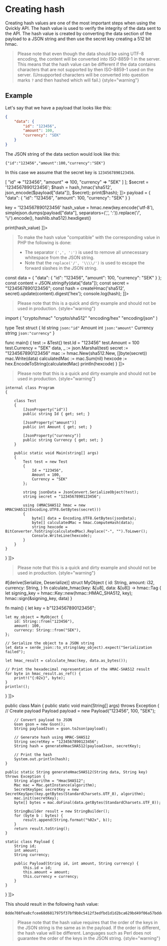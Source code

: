 # Creating hash

Creating hash values are one of the most important steps when using the Qvickly API. The hash value is used to verify the integrity of the data sent to the API.
The hash value is created by converting the data section of the payload to a JSON string and then use the secret key creating a 512 bit hmac.

> Please note that even though the data should be using UTF-8 encoding, the content will be converted into ISO-8859-1 in the server. This means that the hash value can be different if the data contains characters that are not supported by then ISO-8859-1 used on the server. (Unsupported characters will be converted into question marks `?` and then hashed which will fail.) 
{style="warning"}

## Example

Let's say that we have a payload that looks like this:

```json
{
    "data": {
        "id": "123456",
        "amount": 100,
        "currency": "SEK"
    }
}
```

The JSON string of the data section would look like this:

```text
{"id":"123456","amount":100,"currency":"SEK"}
```

In this case we assume that the secret key is `1234567890123456`.

<tabs>
<tab title="PHP">
<code-block title="%code-php%" language="php">
<![CDATA[
<?php
$payload = [
    "data" => [
        "id" => "123456",
        "amount" => 100,
        "currency" => "SEK"
    ]
];
$secret = '1234567890123456';
$hash = hash_hmac('sha512', json_encode($payload["data"]), $secret);
print($hash);
]]>
</code-block>
</tab>

<tab title="Python">
<code-block title="%code-python%" language="python">
<![CDATA[
import simplejson
import hmac
import hashlib

payload = {
  "data": {
    "id": "123456",
    "amount": 100,
    "currency": "SEK"
  }
}

key = '1234567890123456'
hash_value = hmac.new(key.encode('utf-8'), simplejson.dumps(payload["data"], separators=(',', ':')).replace('/', '\\/').encode(), hashlib.sha512).hexdigest()

print(hash_value)
]]>
</code-block>

> To make the hash value "compatible" with the corresponding value in PHP the following is done:
> 
> * The separator `(',', ':')` is used to remove all unnecessary whitespace from the JSON string.
> * Note that the `replace('/', '\\\\/')` is used to escape the forward slashes in the JSON string.

</tab>

<tab title="Node.js">
<code-block title="%code-nodejs%" language="javascript">
<![CDATA[
const { createHmac } = require('node:crypto');

const data = {
  "data": {
    "id": "123456",
    "amount": 100,
    "currency": "SEK"
  }
};
const content = JSON.stringify(data["data"]);
const secret = "1234567890123456";
const hash = createHmac('sha512', secret).update(content).digest('hex');
console.log(hash);
]]>
</code-block>
</tab>

<tab title="%code-go%">

> Please note that this is a quick and dirty example and should not be used in production.
{style="warning"}

<code-block title="%code-go%" language="go">
<![CDATA[
package main

import (
    "crypto/hmac"
    "crypto/sha512"
    "encoding/hex"
    "encoding/json"
)

type Test struct {
    Id       string `json:"id"`
    Amount   int    `json:"amount"`
    Currency string `json:"currency"`
}

func main() {
    test := &Test{}
    test.Id = "123456"
    test.Amount = 100
    test.Currency = "SEK"
    data, _ := json.Marshal(test)
    secret := "1234567890123456"
    mac := hmac.New(sha512.New, []byte(secret))
    mac.Write(data)
    calculatedMac := mac.Sum(nil)
    hexcode := hex.EncodeToString(calculatedMac)
    println(hexcode)
}
]]>
</code-block>
</tab>

<tab title="%code-csharp%">

> Please note that this is a quick and dirty example and should not be used in production.
{style="warning"}

<code-block title="%code-csharp%" language="csharp">
<![CDATA[
namespace SimpleWork
{
    using System;
    using System.Security.Cryptography;
    using System.Text;
    using Newtonsoft.Json;

    internal class Program
    {
        
        class Test
        {
            [JsonProperty("id")]
            public string Id { get; set; }

            [JsonProperty("amount")]
            public int Amount { get; set; }

            [JsonProperty("currency")]
            public string Currency { get; set; }
        }
        
        public static void Main(string[] args)
        {
            Test test = new Test
            {
                Id = "123456",
                Amount = 100,
                Currency = "SEK"
            };

            string jsonData = JsonConvert.SerializeObject(test);
            string secret = "1234567890123456";

            using (HMACSHA512 hmac = new HMACSHA512(Encoding.UTF8.GetBytes(secret)))
            {
                byte[] data = Encoding.UTF8.GetBytes(jsonData);
                byte[] calculatedMac = hmac.ComputeHash(data);
                string hexcode = BitConverter.ToString(calculatedMac).Replace("-", "").ToLower();
                Console.WriteLine(hexcode);
            }
        }
    }
}
]]>
</code-block>
</tab>

<tab title="%code-rust%">

> Please note that this is a quick and dirty example and should not be used in production.
{style="warning"}

<code-block title="%code-rust%" language="rust">
<![CDATA[
use ring::hmac;
use serde::{Serialize, Deserialize};
use serde_json;

#[derive(Serialize, Deserialize)]
struct MyObject {
id: String,
amount: i32,
currency: String,
}
fn calculate_hmac(key: &[u8], data: &[u8]) -> hmac::Tag {
let signing_key = hmac::Key::new(hmac::HMAC_SHA512, key);
hmac::sign(&signing_key, data)
}

fn main() {
let key = b"1234567890123456";

    let my_object = MyObject {
        id: String::from("123456"),
        amount: 100,
        currency: String::from("SEK"),
    };

    // Serialize the object to a JSON string
    let data = serde_json::to_string(&my_object).expect("Serialization failed");

    let hmac_result = calculate_hmac(key, data.as_bytes());

    // Print the hexadecimal representation of the HMAC-SHA512 result
    for byte in hmac_result.as_ref() {
        print!("{:02x}", byte);
    }
    println!();
}
]]>
</code-block>
</tab>

<tab title="%code-java%">
<code-block title="%code-java%" language="java">
<![CDATA[
import java.security.MessageDigest;
import javax.crypto.Mac;
import javax.crypto.spec.SecretKeySpec;
import java.nio.charset.StandardCharsets;
import com.google.gson.Gson;

public class Main {
public static void main(String[] args) throws Exception {
// Create payload
Payload payload = new Payload("123456", 100, "SEK");

        // Convert payload to JSON
        Gson gson = new Gson();
        String payloadJson = gson.toJson(payload);

        // Generate hash using HMAC-SHA512
        String secretKey = "1234567890123456";
        String hash = generateHmacSHA512(payloadJson, secretKey);

        // Print the hash
        System.out.println(hash);
    }

    public static String generateHmacSHA512(String data, String key) throws Exception {
        String algorithm = "HmacSHA512";
        Mac mac = Mac.getInstance(algorithm);
        SecretKeySpec secretKey = new SecretKeySpec(key.getBytes(StandardCharsets.UTF_8), algorithm);
        mac.init(secretKey);
        byte[] bytes = mac.doFinal(data.getBytes(StandardCharsets.UTF_8));

        StringBuilder result = new StringBuilder();
        for (byte b : bytes) {
            result.append(String.format("%02x", b));
        }
        return result.toString();
    }

    static class Payload {
        String id;
        int amount;
        String currency;

        public Payload(String id, int amount, String currency) {
            this.id = id;
            this.amount = amount;
            this.currency = currency;
        }
    }
}
]]>
</code-block>
</tab>

</tabs>

This should result in the following hash value:
```text
8dde708fea8cfcee68d6817975f37bf9b0c5412f3edfbd1d1d2bca629bd49f06a57bddcaac465ebe8306d25d6e1ff32e8a225c6b58ebef2ea39f51a6777f037a
```

> Please note that the hash value requires that the order of the keys in the JSON string is the same as in the payload. If the order is different, the hash value will be different. Languages such as Perl does not guarantee the order of the keys in the JSON string.
{style="warning"}